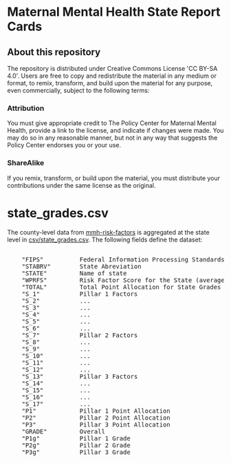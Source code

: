 
# Maternal Mental Health State Report Cards

## About this repository

The repository is distributed under Creative Commons License 'CC BY-SA 4.0'.  Users are free to copy and redistribute the material in any medium or format, to remix, transform, and build upon the material for any purpose, even commercially, subject to the following terms:

### Attribution

 You must give appropriate credit to The Policy Center for Maternal Mental Health, provide a link to the license, and indicate if changes were made. You may do so in any reasonable manner, but not in any way that suggests the Policy Center endorses you or your use. 

### ShareAlike

If you remix, transform, or build upon the material, you must distribute your contributions under the same license as the original.

# state_grades.csv

The county-level data from [mmh-risk-factors](https://github.com/2020Mom/mmh-risk-factors) is aggregated at the state level in [csv/state_grades.csv](csv/state_grades.csv).  The following fields define the dataset:

<pre>   
    "FIPS"          Federal Information Processing Standards Code
    "STABRV"        State Abreviation
    "STATE"         Name of state
    "WPRFS"         Risk Factor Score for the State (average weighted by # of births)
    "TOTAL"         Total Point Allocation for State Grades
    "S_1"           Pillar 1 Factors
    "S_2"           ...
    "S_3"           ...
    "S_4"           ...
    "S_5"           ...
    "S_6"           ...
    "S_7"           Pillar 2 Factors
    "S_8"           ...
    "S_9"           ...
    "S_10"          ...
    "S_11"          ...
    "S_12"          ...    
    "S_13"          Pillar 3 Factors
    "S_14"          ...
    "S_15"          ...
    "S_16"          ...
    "S_17"          ...
    "P1"            Pillar 1 Point Allocation
    "P2"            Pillar 2 Point Allocation
    "P3"            Pillar 3 Point Allocation
    "GRADE"         Overall
    "P1g"           Pillar 1 Grade
    "P2g"           Pillar 2 Grade
    "P3g"           Pillar 3 Grade
</pre>